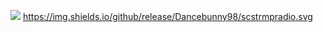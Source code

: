 [![](https://img.shields.io/badge/build-release-green.svg)](https://github.com/Dancbeunny98/scstrmpradio/releases)  https://img.shields.io/github/release/Dancebunny98/scstrmpradio.svg
